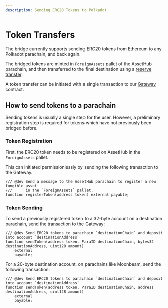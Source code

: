 ```yaml
---
description: Sending ERC20 Tokens to Polkadot
---
```


# Token Transfers

The bridge currently supports sending ERC20 tokens from Ethereum to any Polkadot parachain, and back again.

The bridged tokens are minted in `ForeignAssets` pallet of the AssetHub parachain, and then transferred to the final destination using a [reserve transfer](https://wiki.polkadot.network/docs/learn-xcm-usecases#reserve-asset-transfer).

A token transfer can be initiated with a single transaction to our [Gateway](../../contracts/src/interfaces/IGateway.sol) contract.

## How to send tokens to a parachain

Sending tokens is usually a single step for the user. However, a preliminary registration step is required for tokens which have not previously been bridged before.

### Token Registration

First, the ERC20 token needs to be registered on AssetHub in the `ForeignAssets` pallet.

This can initiated permissionlessly by sending the following transaction to the Gateway.

```solidity
/// @dev Send a message to the AssetHub parachain to register a new fungible asset
///      in the `ForeignAssets` pallet.
function registerToken(address token) external payable;
```

### Token Sending

To send a previously registered token to a 32-byte account on a destination parachain, send the transaction to the Gateway:

```solidity
/// @dev Send ERC20 tokens to parachain `destinationChain` and deposit into account `destinationAddress`
function sendToken(address token, ParaID destinationChain, bytes32 destinationAddress, uint128 amount)
    external
    payable;
```

For a 20-byte destination account, on parachains like Moonbeam, send the following transaction:

```solidity
/// @dev Send ERC20 tokens to parachain `destinationChain` and deposit into account `destinationAddress`
function sendToken(address token, ParaID destinationChain, address destinationAddress, uint128 amount)
    external
    payable;
```

